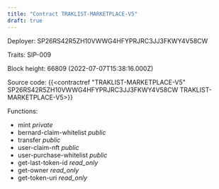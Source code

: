 ```yaml
---
title: "Contract TRAKLIST-MARKETPLACE-V5"
draft: true
---
```

Deployer: SP26RS42R5ZH10VWWG4HFYPRJRC3JJ3FKWY4V58CW

Traits:
SIP-009 



Block height: 66809 (2022-07-07T15:38:16.000Z)

Source code: {{<contractref "TRAKLIST-MARKETPLACE-V5" SP26RS42R5ZH10VWWG4HFYPRJRC3JJ3FKWY4V58CW TRAKLIST-MARKETPLACE-V5>}}

Functions:

* mint _private_
* bernard-claim-whitelist _public_
* transfer _public_
* user-claim-nft _public_
* user-purchase-whitelist _public_
* get-last-token-id _read_only_
* get-owner _read_only_
* get-token-uri _read_only_
